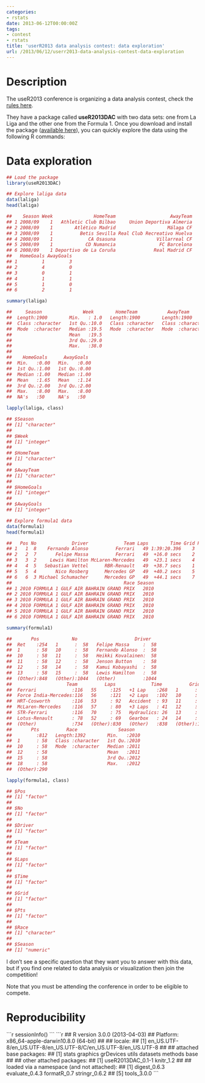 ```yaml
---
categories:
- rstats
date: 2013-06-12T00:00:00Z
tags:
- contest
- rstats
title: 'userR2013 data analysis contest: data exploration'
url: /2013/06/12/userr2013-data-analysis-contest-data-exploration
---
```


<h1>Description</h1>
<p>The useR2013 conference is organizing a data analysis contest, check the <a href="http://www.edii.uclm.es/%7EuseR-2013/docs/announce.pdf">rules here</a>.</p>
<p>They have a package called <strong>useR2013DAC</strong> with two data sets: one from La Liga and the other one from the Formula 1. Once you download and install the package (<a href="http://www.edii.uclm.es/%7EuseR-2013/#contest">available here</a>), you can quickly explore the data using the following R commands:</p>
<h1>Data exploration</h1>

```r
## Load the package
library(useR2013DAC)

## Explore laliga data
data(laliga)
head(laliga)
```

```r
##    Season Week               HomeTeam                    AwayTeam
## 1 2008/09    1   Athletic Club Bilbao     Union Deportiva Almeria
## 2 2008/09    1        Atlético Madrid                   Málaga CF
## 3 2008/09    1          Betis Sevilla Real Club Recreativo Huelva
## 4 2008/09    1             CA Osasuna               Villarreal CF
## 5 2008/09    1            CD Numancia                FC Barcelona
## 6 2008/09    1 Deportivo de La Coruña              Real Madrid CF
##   HomeGoals AwayGoals
## 1         1         3
## 2         4         0
## 3         0         1
## 4         1         1
## 5         1         0
## 6         2         1
```
```r
summary(laliga)
```
```r
##     Season               Week        HomeTeam           AwayTeam        
##  Length:1900        Min.   : 1.0   Length:1900        Length:1900       
##  Class :character   1st Qu.:10.0   Class :character   Class :character  
##  Mode  :character   Median :19.5   Mode  :character   Mode  :character  
##                     Mean   :19.5                                        
##                     3rd Qu.:29.0                                        
##                     Max.   :38.0                                        
##                                                                         
##    HomeGoals      AwayGoals   
##  Min.   :0.00   Min.   :0.00  
##  1st Qu.:1.00   1st Qu.:0.00  
##  Median :1.00   Median :1.00  
##  Mean   :1.65   Mean   :1.14  
##  3rd Qu.:2.00   3rd Qu.:2.00  
##  Max.   :8.00   Max.   :8.00  
##  NA's   :50     NA's   :50
```
```r
lapply(laliga, class)
```
```r
## $Season
## [1] "character"
## 
## $Week
## [1] "integer"
## 
## $HomeTeam
## [1] "character"
## 
## $AwayTeam
## [1] "character"
## 
## $HomeGoals
## [1] "integer"
## 
## $AwayGoals
## [1] "integer"
```
```r
## Explore formula1 data
data(formula1)
head(formula1)
```
```r
##   Pos No             Driver             Team Laps        Time Grid Pts
## 1   1  8    Fernando Alonso          Ferrari   49 1:39:20.396    3  25
## 2   2  7       Felipe Massa          Ferrari   49  +16.0 secs    2  18
## 3   3  2     Lewis Hamilton McLaren-Mercedes   49  +23.1 secs    4  15
## 4   4  5   Sebastian Vettel      RBR-Renault   49  +38.7 secs    1  12
## 5   5  4       Nico Rosberg      Mercedes GP   49  +40.2 secs    5  10
## 6   6  3 Michael Schumacher      Mercedes GP   49  +44.1 secs    7   8
##                                         Race Season
## 1 2010 FORMULA 1 GULF AIR BAHRAIN GRAND PRIX   2010
## 2 2010 FORMULA 1 GULF AIR BAHRAIN GRAND PRIX   2010
## 3 2010 FORMULA 1 GULF AIR BAHRAIN GRAND PRIX   2010
## 4 2010 FORMULA 1 GULF AIR BAHRAIN GRAND PRIX   2010
## 5 2010 FORMULA 1 GULF AIR BAHRAIN GRAND PRIX   2010
## 6 2010 FORMULA 1 GULF AIR BAHRAIN GRAND PRIX   2010
```
```r
summary(formula1)
```
```r
##       Pos            No                     Driver    
##  Ret    :254   1      :  58   Felipe Massa     :  58  
##  1      : 58   10     :  58   Fernando Alonso  :  58  
##  10     : 58   11     :  58   Heikki Kovalainen:  58  
##  11     : 58   12     :  58   Jenson Button    :  58  
##  12     : 58   14     :  58   Kamui Kobayashi  :  58  
##  13     : 58   15     :  58   Lewis Hamilton   :  58  
##  (Other):848   (Other):1044   (Other)          :1044  
##                    Team          Laps             Time          Grid     
##  Ferrari             :116   55     :125   +1 Lap    :268   1      :  58  
##  Force India-Mercedes:116   56     :121   +2 Laps   :102   10     :  58  
##  HRT-Cosworth        :116   53     : 92   Accident  : 93   11     :  58  
##  McLaren-Mercedes    :116   57     : 80   +3 Laps   : 41   12     :  58  
##  STR-Ferrari         :116   70     : 75   Hydraulics: 26   13     :  58  
##  Lotus-Renault       : 78   52     : 69   Gearbox   : 24   14     :  58  
##  (Other)             :734   (Other):830   (Other)   :838   (Other):1044  
##       Pts          Race               Season    
##         :812   Length:1392        Min.   :2010  
##  1      : 58   Class :character   1st Qu.:2010  
##  10     : 58   Mode  :character   Median :2011  
##  12     : 58                      Mean   :2011  
##  15     : 58                      3rd Qu.:2012  
##  18     : 58                      Max.   :2012  
##  (Other):290
```
```r
lapply(formula1, class)
```
```r
## $Pos
## [1] "factor"
## 
## $No
## [1] "factor"
## 
## $Driver
## [1] "factor"
## 
## $Team
## [1] "factor"
## 
## $Laps
## [1] "factor"
## 
## $Time
## [1] "factor"
## 
## $Grid
## [1] "factor"
## 
## $Pts
## [1] "factor"
## 
## $Race
## [1] "character"
## 
## $Season
## [1] "numeric"
```
<p>I don&#8217;t see a specific question that they want you to answer with this data, but if you find one related to data analysis or visualization then join the competition!</p>
<p>Note that you must be attending the conference in order to be eligible to compete.</p>
<h1>Reproducibility</h1>
```r
sessionInfo()
```
```r
## R version 3.0.0 (2013-04-03)
## Platform: x86_64-apple-darwin10.8.0 (64-bit)
## 
## locale:
## [1] en_US.UTF-8/en_US.UTF-8/en_US.UTF-8/C/en_US.UTF-8/en_US.UTF-8
## 
## attached base packages:
## [1] stats     graphics  grDevices utils     datasets  methods   base     
## 
## other attached packages:
## [1] useR2013DAC_0.1-1 knitr_1.2        
## 
## loaded via a namespace (and not attached):
## [1] digest_0.6.3   evaluate_0.4.3 formatR_0.7    stringr_0.6.2 
## [5] tools_3.0.0
```
